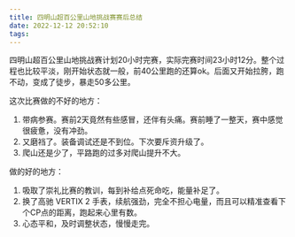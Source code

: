 ```yaml
---
title: 四明山超百公里山地挑战赛赛后总结
date: 2022-12-12 20:52:10
tags:
---
```


四明山超百公里山地挑战赛计划20小时完赛，实际完赛时间23小时12分。整个过程也比较平淡，刚开始状态就一般，前40公里跑的还算ok。后面又开始拉胯，跑不动，变成了徒步，暴走50多公里。
<!-- more -->

这次比赛做的不好的地方：
1. 带病参赛。赛前2天竟然有些感冒，还伴有头痛。赛前睡了一整天，赛中感觉很疲惫，没有冲劲。
2. 又磨裆了。装备调试还是不到位。下次要斥资升级了。
3. 爬山还是少了，平路跑的过多对爬山提升不大。


做的好的地方：
1. 吸取了崇礼比赛的教训，每到补给点死命吃，能量补足了。
2. 换了高驰 VERTIX 2 手表，续航强劲，完全不担心电量，而且可以精准查看下个CP点的距离，跑起来心里有数。
3. 心态平和，及时调整状态，慢慢走完。




